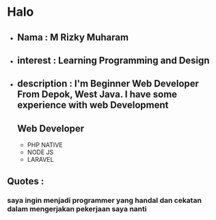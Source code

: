 # Halo
- ## Nama           : M Rizky Muharam
- ## interest       : Learning Programming and Design
- ## description    : I'm Beginner Web Developer From Depok, West Java. I have some experience with web Development
    ## Web Developer
    - PHP NATIVE
    - NODE JS
    - LARAVEL

## Quotes :
 ### saya ingin menjadi programmer yang handal dan cekatan dalam mengerjakan pekerjaan saya nanti